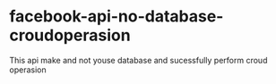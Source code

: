 # facebook-api-no-database-croudoperasion
This api make and not youse database and sucessfully perform croud operasion
